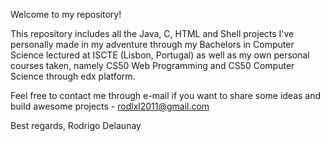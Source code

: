 Welcome to my repository!

This repository includes all the Java, C, HTML and Shell projects I've personally made in my adventure through my Bachelors in Computer Science lectured at ISCTE (Lisbon, Portugal)
as well as my own personal courses taken, namely CS50 Web Programming and CS50 Computer Science through edx platform.

Feel free to contact me through e-mail if you want to share some ideas and build awesome projects - rodlxl2011@gmail.com

Best regards,
Rodrigo Delaunay

